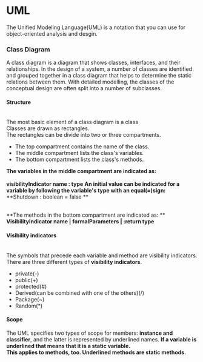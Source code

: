 # UML
The Unified Modeling Language(UML) is a notation that you can use for object-oriented analysis and desgin.
</br>
### Class Diagram
A class diagram is a diagram that shows classes, interfaces, and their relationships.
In the design of a system, a number of classes are identified and grouped together in a class diagram that helps to determine the static relations between them. With detailed modelling, the classes of the conceptual design are often split into a number of subclasses.
#### Structure
</br>The most basic element of a class diagram is a class
</br>Classes are drawn as rectangles. 
</br>The rectangles can be divide into two or three compartments. 
* The top compartment contains the name of the class. 
* The middle compartment lists the class's variables. 
* The bottom compartment lists the class's methods.

**The variables in the middle compartment are indicated as:**   
</br>**visibilityIndicator name : type**
**An initial value can be indicated for a variable by following the variable's type with an equal(=)sign:**
</br>**Shutdown : boolean = false **

</br>**The methods in the bottom compartment are indicated as: **
</br>**VisibilityIndicator name | formalParameters | :return type**

#### Visibility indicators
</br>The symbols that precede each variable and method are visibility indicators.
</br>There are three different types of **visibility indicators**.
* private(-)
* public(+)
* protected(#)
* Derived(can be combined with one of the others)(/)
* Package(~)
* Random(*)
#### Scope
The UML specifies two types of scope for members: **instance and classifier**, and the latter is represented by underlined names.
**If a variable is underlined that means that it is a static variable.**
</br>**This applies to methods, too. Underlined methods are static methods.**



